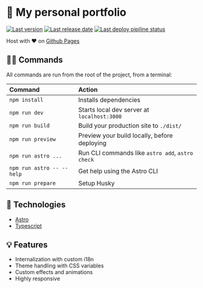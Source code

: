 # 🙋 My personal portfolio

[![Last version](https://img.shields.io/github/v/release/ryubi98/portfolio?label=Version)](https://github.com/Ryubi98/portfolio/releases)
[![Last release date](https://img.shields.io/github/release-date/ryubi98/portfolio?label=Last%20release%20date)](https://github.com/Ryubi98/portfolio/releases)
[![Last deploy pipiline status](https://img.shields.io/github/actions/workflow/status/ryubi98/portfolio/deploy-github-pages.yml?label=Pipeline)](https://github.com/Ryubi98/portfolio/actions/workflows/deploy-github-pages.yml)

Host with ❤️ on [Github Pages](https://ryubi98.github.io/portfolio)

## 🧑‍💻 Commands

All commands are run from the root of the project, from a terminal:

| Command                   | Action                                           |
| :------------------------ | :----------------------------------------------- |
| `npm install`             | Installs dependencies                            |
| `npm run dev`             | Starts local dev server at `localhost:3000`      |
| `npm run build`           | Build your production site to `./dist/`          |
| `npm run preview`         | Preview your build locally, before deploying     |
| `npm run astro ...`       | Run CLI commands like `astro add`, `astro check` |
| `npm run astro -- --help` | Get help using the Astro CLI                     |
| `npm run prepare`         | Setup Husky                                      |

## 🚀 Technologies

- [Astro](https://astro.build/)
- [Typescript](https://www.typescriptlang.org/)

## 💡 Features

- Internalization with custom i18n
- Theme handling with CSS variables
- Custom effects and animations
- Highly responsive

